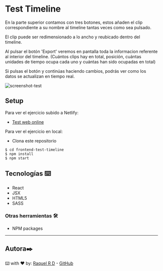 # Test Timeline

En la parte superior contamos con tres botones, estos añaden el clip correspondiente a su nombre al timeline tantas veces como sea pulsado.

El clip puede ser redimensionado a lo ancho y reubicado dentro del timeline.

Al pulsar el botón 'Export' veremos en pantalla toda la informacion referente al interior del timeline. (Cuántos clips hay en total, posición, cuántas unidades de tiempo ocupa cada uno y cuántas han sido ocupadas en total)

Si pulsas el botón y continúas haciendo cambios, podrás ver como los datos se actualizan en tiempo real.

![screenshot-test](https://i.ibb.co/DzvFLm9/Captura-de-pantalla-2021-06-08-a-las-9-57-43.png)

## Setup 
Para ver el ejercicio subido a Netlify:

- [Test web online](https://test-timeline.netlify.app/)

Para ver el ejercicio en local:
- Clona este repositorio

```shell
$ cd frontend-test-timeline
$ npm install
$ npm start
```

## Tecnologías ⌨️
- React
- JSX
- HTML5
- SASS

### Otras herramientas 🛠️
- NPM packages

---
## Autora✒️
⌨️ with ❤️ by:
 [Raquel R D](https://www.linkedin.com/in/raquel-rodriguez-diaz/) - [GitHub](https://github.com/srtamaciel)

